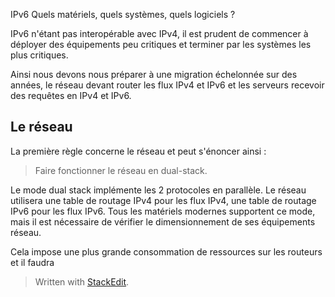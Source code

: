 
IPv6 Quels matériels, quels systèmes, quels logiciels ?

IPv6 n'étant pas interopérable avec IPv4, il est prudent de commencer à déployer des équipements peu critiques et terminer par les systèmes les plus critiques. 
 
Ainsi nous devons nous préparer à une migration échelonnée sur des années, le réseau devant router les flux IPv4 et IPv6 et les serveurs recevoir des requêtes en IPv4 et IPv6.

## Le réseau

La première règle concerne le réseau et peut s'énoncer ainsi :

> Faire fonctionner le réseau en dual-stack.

Le mode dual stack implémente les 2 protocoles en parallèle. Le réseau utilisera une table de routage IPv4 pour les flux IPv4, une table de routage IPv6 pour les flux IPv6. 
Tous les matériels modernes supportent ce mode, mais il est nécessaire de vérifier le dimensionnement de ses équipements réseau.
 
Cela impose une plus grande consommation de ressources sur les routeurs et il faudra 

> 
> Written with [StackEdit](https://stackedit.io/).

<!--stackedit_data:
eyJoaXN0b3J5IjpbLTU3MTMxMTUwOV19
-->
